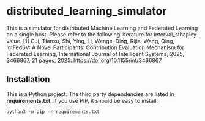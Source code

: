 # distributed_learning_simulator

This is a simulator for distributed Machine Learning and Federated Learning on a single host.
Please refer to the following literature for interval_sthapley-value. 
[1] Cui, Tianxu, Shi, Ying, Li, Wenge, Ding, Rijia, Wang, Qing, IntFedSV: A Novel Participants’ Contribution Evaluation Mechanism for Federated Learning, International Journal of Intelligent Systems, 2025, 3466867, 21 pages, 2025. https://doi.org/10.1155/int/3466867

## Installation

This is a Python project. The third party dependencies are listed in **requirements.txt**. If you use PIP, it should be easy to install:

```
python3 -m pip -r requirements.txt
```
